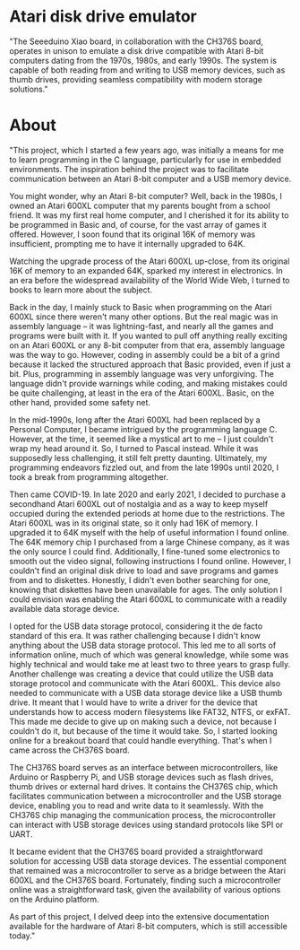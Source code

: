 # Atari disk drive emulator
"The Seeeduino Xiao board, in collaboration with the CH376S board, operates in unison to emulate a disk drive compatible with Atari 8-bit computers dating from the 1970s, 1980s, and early 1990s. The system is capable of both reading from and writing to USB memory devices, such as thumb drives, providing seamless compatibility with modern storage solutions."
# About
"This project, which I started a few years ago, was initially a means for me to learn programming in the C language, particularly for use in embedded environments. The inspiration behind the project was to facilitate communication between an Atari 8-bit computer and a USB memory device.

You might wonder, why an Atari 8-bit computer? Well, back in the 1980s, I owned an Atari 600XL computer that my parents bought from a school friend. It was my first real home computer, and I cherished it for its ability to be programmed in Basic and, of course, for the vast array of games it offered. However, I soon found that its original 16K of memory was insufficient, prompting me to have it internally upgraded to 64K.

Watching the upgrade process of the Atari 600XL up-close, from its original 16K of memory to an expanded 64K, sparked my interest in electronics. In an era before the widespread availability of the World Wide Web, I turned to books to learn more about the subject.

Back in the day, I mainly stuck to Basic when programming on the Atari 600XL since there weren't many other options. But the real magic was in assembly language – it was lightning-fast, and nearly all the games and programs were built with it. If you wanted to pull off anything really exciting on an Atari 600XL or any 8-bit computer from that era, assembly language was the way to go. However, coding in assembly could be a bit of a grind because it lacked the structured approach that Basic provided, even if just a bit. Plus, programming in assembly language was very unforgiving. The language didn't provide warnings while coding, and making mistakes could be quite challenging, at least in the era of the Atari 600XL. Basic, on the other hand, provided some safety net.

In the mid-1990s, long after the Atari 600XL had been replaced by a Personal Computer, I became intrigued by the programming language C. However, at the time, it seemed like a mystical art to me – I just couldn't wrap my head around it. So, I turned to Pascal instead. While it was supposedly less challenging, it still felt pretty daunting. Ultimately, my programming endeavors fizzled out, and from the late 1990s until 2020, I took a break from programming altogether.

Then came COVID-19. In late 2020 and early 2021, I decided to purchase a secondhand Atari 600XL out of nostalgia and as a way to keep myself occupied during the extended periods at home due to the restrictions. The Atari 600XL was in its original state, so it only had 16K of memory. I upgraded it to 64K myself with the help of useful information I found online. The 64K memory chip I purchased from a large Chinese company, as it was the only source I could find. Additionally, I fine-tuned some electronics to smooth out the video signal, following instructions I found online. However, I couldn't find an original disk drive to load and save programs and games from and to diskettes. Honestly, I didn't even bother searching for one, knowing that diskettes have been unavailable for ages. The only solution I could envision was enabling the Atari 600XL to communicate with a readily available data storage device.

I opted for the USB data storage protocol, considering it the de facto standard of this era. It was rather challenging because I didn't know anything about the USB data storage protocol. This led me to all sorts of information online, much of which was general knowledge, while some was highly technical and would take me at least two to three years to grasp fully. Another challenge was creating a device that could utilize the USB data storage protocol and communicate with the Atari 600XL. This device also needed to communicate with a USB data storage device like a USB thumb drive. It meant that I would have to write a driver for the device that understands how to access modern filesystems like FAT32, NTFS, or exFAT. This made me decide to give up on making such a device, not because I couldn't do it, but because of the time it would take. So, I started looking online for a breakout board that could handle everything. That's when I came across the CH376S board.

The CH376S board serves as an interface between microcontrollers, like Arduino or Raspberry Pi, and USB storage devices such as flash drives, thumb drives or external hard drives. It contains the CH376S chip, which facilitates communication between a microcontroller and the USB storage device, enabling you to read and write data to it seamlessly. With the CH376S chip managing the communication process, the microcontroller can interact with USB storage devices using standard protocols like SPI or UART.

It became evident that the CH376S board provided a straightforward solution for accessing USB data storage devices. The essential component that remained was a microcontroller to serve as a bridge between the Atari 600XL and the CH376S board. Fortunately, finding such a microcontroller online was a straightforward task, given the availability of various options on the Arduino platform.

As part of this project, I delved deep into the extensive documentation available for the hardware of Atari 8-bit computers, which is still accessible today."
